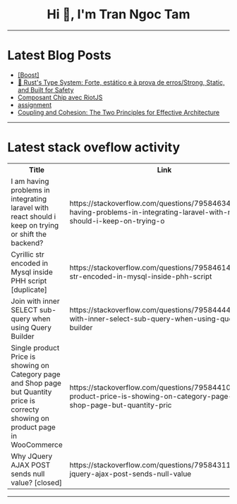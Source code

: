 <h1 align="center">Hi 👋, I'm Tran Ngoc Tam</h1>

---

# Latest Blog Posts 
<!-- BLOG-POST-LIST:START -->
- [[Boost]](https://dev.to/wellington01/-330e)
- [🦀 Rust&#39;s Type System: Forte, estático e à prova de erros/Strong, Static, and Built for Safety](https://dev.to/slns/rusts-type-system-forte-estatico-e-a-prova-de-errosstrong-static-and-built-for-safety-1cjd)
- [Composant Chip avec RiotJS](https://dev.to/steeve/composant-chip-avec-riotjs-20nd)
- [assignment](https://dev.to/jeya_lakshmi_c417e8c65649/void-and-return-type-in-java-405j)
- [Coupling and Cohesion: The Two Principles for Effective Architecture](https://dev.to/devsk001/coupling-and-cohesion-the-two-principles-for-effective-architecture-3oc8)
<!-- BLOG-POST-LIST:END -->

---

# Latest stack oveflow activity
<table>
  <tr><th>Title</th><th>Link</th></tr>
  <!-- STACKOVERFLOW:START --><tr><td>I am having problems in integrating laravel with react should i keep on trying or shift the backend?</td><td>https://stackoverflow.com/questions/79584634/i-am-having-problems-in-integrating-laravel-with-react-should-i-keep-on-trying-o</td></tr><tr><td>Cyrillic str encoded in Mysql inside PHH script [duplicate]</td><td>https://stackoverflow.com/questions/79584614/cyrillic-str-encoded-in-mysql-inside-phh-script</td></tr><tr><td>Join with inner SELECT sub-query when using Query Builder</td><td>https://stackoverflow.com/questions/79584444/join-with-inner-select-sub-query-when-using-query-builder</td></tr><tr><td>Single product Price is showing on Category page and Shop page but Quantity price is correcty showing on product page in WooCommerce</td><td>https://stackoverflow.com/questions/79584410/single-product-price-is-showing-on-category-page-and-shop-page-but-quantity-pric</td></tr><tr><td>Why JQuery AJAX POST sends null value? [closed]</td><td>https://stackoverflow.com/questions/79584311/why-jquery-ajax-post-sends-null-value</td></tr><!-- STACKOVERFLOW:END -->
</table>

---



